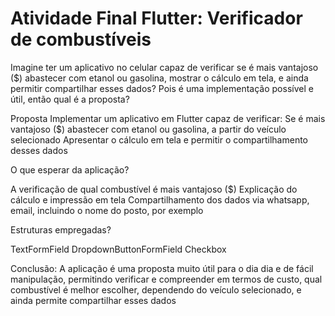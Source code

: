 # Atividade Final Flutter: Verificador de combustíveis

Imagine ter um aplicativo no celular capaz de verificar se é mais vantajoso ($) abastecer com etanol ou gasolina, mostrar o cálculo em tela, e ainda permitir compartilhar esses dados?
Pois é uma implementação possível e útil, então qual é a proposta?

Proposta
Implementar um aplicativo em Flutter capaz de verificar:
Se é mais vantajoso ($) abastecer com etanol ou gasolina, a partir do veículo selecionado
Apresentar o cálculo em tela e permitir o compartilhamento desses dados 

O que esperar da aplicação?
 
A verificação de qual combustível é mais vantajoso ($)
Explicação do cálculo e impressão em tela
Compartilhamento dos dados via whatsapp, email, incluindo o nome do posto, por exemplo

Estruturas empregadas?
 
TextFormField
DropdownButtonFormField
Checkbox

Conclusão:
A aplicação é uma proposta muito útil para o dia dia e de fácil manipulação, permitindo verificar e compreender em termos de custo, qual combustível é melhor escolher, dependendo do veículo selecionado, e ainda permite compartilhar esses dados

